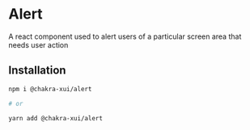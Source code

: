 # Alert

A react component used to alert users of a particular screen area that needs
user action

## Installation

```sh
npm i @chakra-xui/alert

# or

yarn add @chakra-xui/alert
```
